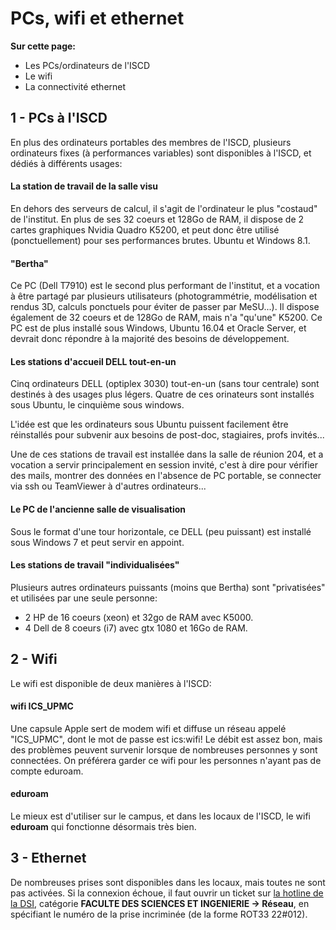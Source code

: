 # PCs, wifi et ethernet 
**Sur cette page:**
* Les PCs/ordinateurs de l'ISCD
* Le wifi
* La connectivité ethernet

## 1 - PCs à l'ISCD
En plus des ordinateurs portables des membres de l'ISCD, plusieurs ordinateurs fixes (à performances variables) sont disponibles à l'ISCD, et dédiés à différents usages:

#### La station de travail de la salle visu
En dehors des serveurs de calcul, il s'agit de l'ordinateur le plus "costaud" de l'institut. En plus de ses 32 coeurs et 128Go de RAM, il dispose de 2 cartes graphiques Nvidia Quadro K5200, et peut donc être utilisé (ponctuellement) pour ses performances brutes. Ubuntu et Windows 8.1.

#### "Bertha"
Ce PC (Dell T7910) est le second plus performant de l'institut, et a vocation à être partagé par plusieurs utilisateurs (photogrammétrie, modélisation et rendus 3D, calculs ponctuels pour éviter de passer par MeSU...).
Il dispose également de 32 coeurs et de 128Go de RAM, mais n'a "qu'une" K5200. Ce PC est de plus installé sous Windows, Ubuntu 16.04 et Oracle Server, et devrait donc répondre à la majorité des besoins de développement.

#### Les stations d'accueil DELL tout-en-un
Cinq ordinateurs DELL (optiplex 3030) tout-en-un (sans tour centrale) sont destinés à des usages plus légers. Quatre de ces orinateurs sont installés sous Ubuntu, le cinquième sous windows.

L'idée est que les ordinateurs sous Ubuntu puissent facilement être réinstallés pour subvenir aux besoins de post-doc, stagiaires, profs invités...

Une de ces stations de travail est installée dans la salle de réunion 204, et a vocation a servir principalement en session invité, c'est à dire pour vérifier des mails, montrer des données en l'absence de PC portable, se connecter via ssh ou TeamViewer à d'autres ordinateurs...

#### Le PC de l'ancienne salle de visualisation
Sous le format d'une tour horizontale, ce DELL (peu puissant) est installé sous Windows 7 et peut servir en appoint.

#### Les stations de travail "individualisées"
Plusieurs autres ordinateurs puissants (moins que Bertha) sont "privatisées" et utilisées par une seule personne:
* 2 HP de 16 coeurs (xeon) et 32go de RAM avec K5000.
* 4 Dell de 8 coeurs (i7) avec gtx 1080 et 16Go de RAM.

## 2 - Wifi
Le wifi est disponible de deux manières à l'ISCD:
#### wifi ICS_UPMC
Une capsule Apple sert de modem wifi et diffuse un réseau appelé "ICS_UPMC", dont le mot de passe est ics:wifi!
Le débit est assez bon, mais des problèmes peuvent survenir lorsque de nombreuses personnes y sont connectées. On préférera garder ce wifi pour les personnes n'ayant pas de compte eduroam.
#### eduroam
Le mieux est d'utiliser sur le campus, et dans les locaux de l'ISCD, le wifi **eduroam** qui fonctionne désormais très bien.

## 3 - Ethernet
De nombreuses prises sont disponibles dans les locaux, mais toutes ne sont pas activées. Si la connexion échoue, il faut ouvrir un ticket sur [la hotline de la DSI](https://hotline.sorbonne-universite.fr/), catégorie __FACULTE DES SCIENCES ET INGENIERIE -> Réseau__, en spécifiant le numéro de la prise incriminée (de la forme ROT33 22#012).
